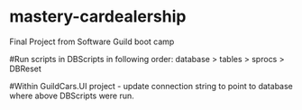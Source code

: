 # mastery-cardealership
Final Project from Software Guild boot camp

#Run scripts in DBScripts in following order: database > tables > sprocs > DBReset

#Within GuildCars.UI project - update connection string to point to database where above DBScripts were run. 
